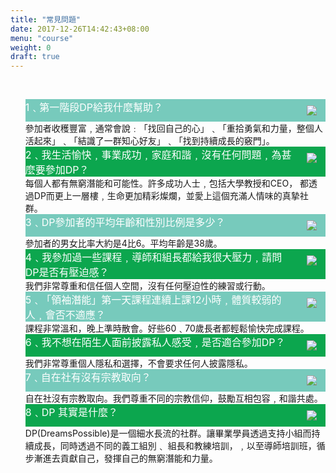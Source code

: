 ```yaml
---
title: "常見問題"
date: 2017-12-26T14:42:43+08:00
menu: "course"
weight: 0
draft: true
---
```

<div class="course-content">
<br>
<ul style="list-style:none" class="faq" >

 

  <li class="q" style="background-color:#77CABC">
  <div class="columns">
    <div class="column is-11">
    <font style="font-size:16px;color:white">1﹑第一階段DP給我什麼幫助？</font>
    </div>
    <div class="column is-1">
    <img style="min-width:20px; margin:10px;display:inline;float:right;" src="/img/arrow.svg">
</div>
</div>
  </li>

  <li class="a">
  <font>參加者收穫豐富﹐通常會說﹕「找回自己的心」﹑「重拾勇氣和力量，整個人活起來」﹑「結識了一群知心好友」﹑「找到持續成長的竅門」。</font>
  </li>

   

  <li class="q" style="background-color:#0CA64E">
  <div class="columns">
    <div class="column is-11">
   <font style="font-size:16px;color:white">2﹑我生活愉快﹐事業成功﹐家庭和諧﹐沒有任何問題﹐為甚麼要參加DP？</font>
</div>
<div class="column is-1">
   <img style="min-width:20px; margin:10px;display:inline;float:right;" src="/img/arrow.svg">
   </div>
   </div>
  </li>

  <li class="a"><font>每個人都有無窮潛能和可能性。許多成功人士﹐包括大學教授和CEO， 都透過DP而更上一層樓﹐生命更加精彩燦爛，並愛上這個充滿人情味的真摯社群。</font></li>

 
 <li class="q" style="background-color:#77CABC">
<div class="columns">
    <div class="column is-11">
   <font style="font-size:16px;color:white"> 3﹑DP參加者的平均年齡和性別比例是多少？</font>
   </div>
<div class="column is-1">
    <img style="min-width:20px; margin:10px;display:inline;float:right;" src="/img/arrow.svg">
</div>
   </div>
  </li>

  <li class="a"><font>參加者的男女比率大約是4比6。平均年齡是38歲。</font></li>
 

  <li class="q" style="background-color:#0CA64E">
<div class="columns">
    <div class="column is-11">
   <font style="font-size:16px;color:white"> 4﹑我參加過一些課程﹐導師和組長都給我很大壓力﹐請問DP是否有壓迫感？</font>
   </div>
<div class="column is-1">
    <img style="min-width:20px; margin:10px;display:inline;float:right;" src="/img/arrow.svg">
</div>
   </div>
  </li>

  <li class="a"><font>我們非常尊重和信任個人空間，沒有任何壓迫性的練習或行動。</font></li>
    <li class="q" style="background-color:#77CABC">
<div class="columns">
    <div class="column is-11">
   <font style="font-size:16px;color:white"> 5﹑「領袖潛能」第一天課程連續上課12小時﹐體質較弱的人﹐會否不適應？</font>
   </div>
<div class="column is-1">
    <img style="min-width:20px; margin:10px;display:inline;float:right;" src="/img/arrow.svg">
</div>
   </div>
  </li>

  <li class="a"><font>課程非常溫和，晚上準時散會。好些60﹑70歲長者都輕鬆愉快完成課程。</font></li>
    <li class="q" style="background-color:#0CA64E">
<div class="columns">
    <div class="column is-11">
   <font style="font-size:16px;color:white"> 6﹑我不想在陌生人面前披露私人感受﹐是否適合參加DP？</font>
   </div>
<div class="column is-1">
    <img style="min-width:20px; margin:10px;display:inline;float:right;" src="/img/arrow.svg">
</div>
   </div>
  </li>

  <li class="a"><font>我們非常尊重個人隱私和選擇，不會要求任何人披露隱私。</font></li>
    <li class="q" style="background-color:#77CABC">
<div class="columns">
    <div class="column is-11">
   <font style="font-size:16px;color:white"> 7﹑自在社有沒有宗教取向？</font>
   </div>
<div class="column is-1">
    <img style="min-width:20px; margin:10px;display:inline;float:right;" src="/img/arrow.svg">
</div>
   </div>
  </li>

  <li class="a"><font>自在社沒有宗教取向。我們尊重不同的宗教信仰，鼓勵互相包容﹐和諧共處。</font></li>
    <li class="q" style="background-color:#0CA64E">
<div class="columns">
    <div class="column is-11">
   <font style="font-size:16px;color:white">8﹑DP 其實是什麼？</font>
   </div>
<div class="column is-1">
    <img style="min-width:20px; margin:10px;display:inline;float:right;" src="/img/arrow.svg">
</div>
   </div>
  </li>

  <li class="a"><font>DP(DreamsPossible)是一個細水長流的社群。讓畢業學員透過支持小組而持續成長，同時透過不同的義工組別﹑ 組長和教練培訓，﹐以至導師培訓班，循步漸進去貢獻自己，發揮自己的無窮潛能和力量。</font></li>
 
</ul>
<br>
</div>